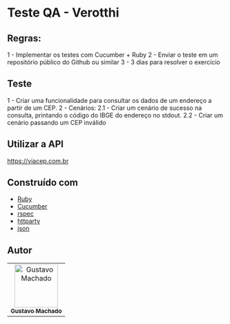 
# Teste QA -  Verotthi


## Regras:

1 - Implementar os testes com Cucumber + Ruby
2 - Enviar o teste em um repositório público do Github ou similar
3 - 3 dias para resolver o exercício


## Teste

1 - Criar uma funcionalidade para consultar os dados de um endereço a partir de um CEP.
2 - Cenários:
 2.1 - Criar um cenário de sucesso na consulta, printando o código do IBGE do endereço no
stdout.
 2.2 - Criar um cenário passando um CEP inválido


## Utilizar a API 

https://viacep.com.br


## Construído com

- [Ruby](https://rubyinstaller.org/downloads/)
- [Cucumber](https://rubygems.org/gems/cucumber)
- [rspec](https://rubygems.org/gems/rspec)
- [httparty](https://rubygems.org/gems/httparty)
- [json](https://rubygems.org/gems/json)


## Autor

<table>
  <tr>
    <td align="center">
      <a href="https://github.com/GustavoMachado22">
        <img src="https://avatars1.githubusercontent.com/u/64233343?s=460&u=acfd721126fe7ac25120ff18bb48f9badd9538c4&v=4" width="100px;" alt="Gustavo Machado"/>
        <br />
        <sub>
          <b>Gustavo Machado</b>
        </sub>
       </a>
       <br />
    </td>
  </tr>
</table>
